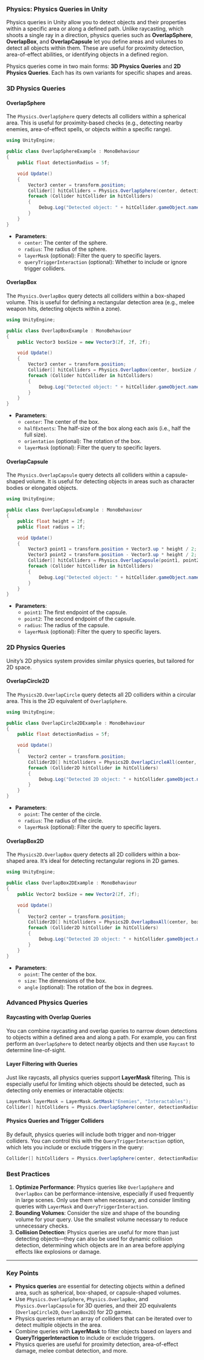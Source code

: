 
### Physics: Physics Queries in Unity

Physics queries in Unity allow you to detect objects and their properties within a specific area or along a defined path. Unlike raycasting, which shoots a single ray in a direction, physics queries such as **OverlapSphere**, **OverlapBox**, and **OverlapCapsule** let you define areas and volumes to detect all objects within them. These are useful for proximity detection, area-of-effect abilities, or identifying objects in a defined region.

Physics queries come in two main forms: **3D Physics Queries** and **2D Physics Queries**. Each has its own variants for specific shapes and areas.

### 3D Physics Queries

#### OverlapSphere

The `Physics.OverlapSphere` query detects all colliders within a spherical area. This is useful for proximity-based checks (e.g., detecting nearby enemies, area-of-effect spells, or objects within a specific range).

```csharp
using UnityEngine;

public class OverlapSphereExample : MonoBehaviour
{
    public float detectionRadius = 5f;

    void Update()
    {
        Vector3 center = transform.position;
        Collider[] hitColliders = Physics.OverlapSphere(center, detectionRadius);
        foreach (Collider hitCollider in hitColliders)
        {
            Debug.Log("Detected object: " + hitCollider.gameObject.name);
        }
    }
}
```

- **Parameters**:
  - `center`: The center of the sphere.
  - `radius`: The radius of the sphere.
  - `layerMask` (optional): Filter the query to specific layers.
  - `queryTriggerInteraction` (optional): Whether to include or ignore trigger colliders.

#### OverlapBox

The `Physics.OverlapBox` query detects all colliders within a box-shaped volume. This is useful for defining a rectangular detection area (e.g., melee weapon hits, detecting objects within a zone).

```csharp
using UnityEngine;

public class OverlapBoxExample : MonoBehaviour
{
    public Vector3 boxSize = new Vector3(2f, 2f, 2f);

    void Update()
    {
        Vector3 center = transform.position;
        Collider[] hitColliders = Physics.OverlapBox(center, boxSize / 2);
        foreach (Collider hitCollider in hitColliders)
        {
            Debug.Log("Detected object: " + hitCollider.gameObject.name);
        }
    }
}
```

- **Parameters**:
  - `center`: The center of the box.
  - `halfExtents`: The half-size of the box along each axis (i.e., half the full size).
  - `orientation` (optional): The rotation of the box.
  - `layerMask` (optional): Filter the query to specific layers.

#### OverlapCapsule

The `Physics.OverlapCapsule` query detects all colliders within a capsule-shaped volume. It is useful for detecting objects in areas such as character bodies or elongated objects.

```csharp
using UnityEngine;

public class OverlapCapsuleExample : MonoBehaviour
{
    public float height = 2f;
    public float radius = 1f;

    void Update()
    {
        Vector3 point1 = transform.position + Vector3.up * height / 2;
        Vector3 point2 = transform.position - Vector3.up * height / 2;
        Collider[] hitColliders = Physics.OverlapCapsule(point1, point2, radius);
        foreach (Collider hitCollider in hitColliders)
        {
            Debug.Log("Detected object: " + hitCollider.gameObject.name);
        }
    }
}
```

- **Parameters**:
  - `point1`: The first endpoint of the capsule.
  - `point2`: The second endpoint of the capsule.
  - `radius`: The radius of the capsule.
  - `layerMask` (optional): Filter the query to specific layers.

### 2D Physics Queries

Unity’s 2D physics system provides similar physics queries, but tailored for 2D space.

#### OverlapCircle2D

The `Physics2D.OverlapCircle` query detects all 2D colliders within a circular area. This is the 2D equivalent of `OverlapSphere`.

```csharp
using UnityEngine;

public class OverlapCircle2DExample : MonoBehaviour
{
    public float detectionRadius = 5f;

    void Update()
    {
        Vector2 center = transform.position;
        Collider2D[] hitColliders = Physics2D.OverlapCircleAll(center, detectionRadius);
        foreach (Collider2D hitCollider in hitColliders)
        {
            Debug.Log("Detected 2D object: " + hitCollider.gameObject.name);
        }
    }
}
```

- **Parameters**:
  - `point`: The center of the circle.
  - `radius`: The radius of the circle.
  - `layerMask` (optional): Filter the query to specific layers.

#### OverlapBox2D

The `Physics2D.OverlapBox` query detects all 2D colliders within a box-shaped area. It’s ideal for detecting rectangular regions in 2D games.

```csharp
using UnityEngine;

public class OverlapBox2DExample : MonoBehaviour
{
    public Vector2 boxSize = new Vector2(2f, 2f);

    void Update()
    {
        Vector2 center = transform.position;
        Collider2D[] hitColliders = Physics2D.OverlapBoxAll(center, boxSize, 0f); // No rotation
        foreach (Collider2D hitCollider in hitColliders)
        {
            Debug.Log("Detected 2D object: " + hitCollider.gameObject.name);
        }
    }
}
```

- **Parameters**:
  - `point`: The center of the box.
  - `size`: The dimensions of the box.
  - `angle` (optional): The rotation of the box in degrees.

### Advanced Physics Queries

#### Raycasting with Overlap Queries

You can combine raycasting and overlap queries to narrow down detections to objects within a defined area and along a path. For example, you can first perform an `OverlapSphere` to detect nearby objects and then use `Raycast` to determine line-of-sight.

#### Layer Filtering with Queries

Just like raycasts, all physics queries support **LayerMask** filtering. This is especially useful for limiting which objects should be detected, such as detecting only enemies or interactable objects:

```csharp
LayerMask layerMask = LayerMask.GetMask("Enemies", "Interactables");
Collider[] hitColliders = Physics.OverlapSphere(center, detectionRadius, layerMask);
```

#### Physics Queries and Trigger Colliders

By default, physics queries will include both trigger and non-trigger colliders. You can control this with the `QueryTriggerInteraction` option, which lets you include or exclude triggers in the query:

```csharp
Collider[] hitColliders = Physics.OverlapSphere(center, detectionRadius, layerMask, QueryTriggerInteraction.Ignore);
```

### Best Practices

1. **Optimize Performance**: Physics queries like `OverlapSphere` and `OverlapBox` can be performance-intensive, especially if used frequently in large scenes. Only use them when necessary, and consider limiting queries with `LayerMask` and `QueryTriggerInteraction`.
2. **Bounding Volumes**: Consider the size and shape of the bounding volume for your query. Use the smallest volume necessary to reduce unnecessary checks.
3. **Collision Detection**: Physics queries are useful for more than just detecting objects—they can also be used for dynamic collision detection, determining which objects are in an area before applying effects like explosions or damage.

---

### Key Points

- **Physics queries** are essential for detecting objects within a defined area, such as spherical, box-shaped, or capsule-shaped volumes.
- Use `Physics.OverlapSphere`, `Physics.OverlapBox`, and `Physics.OverlapCapsule` for 3D queries, and their 2D equivalents (`OverlapCircle2D`, `OverlapBox2D`) for 2D games.
- Physics queries return an array of colliders that can be iterated over to detect multiple objects in the area.
- Combine queries with **LayerMask** to filter objects based on layers and **QueryTriggerInteraction** to include or exclude triggers.
- Physics queries are useful for proximity detection, area-of-effect damage, melee combat detection, and more.
